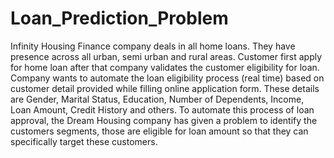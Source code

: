 # Loan_Prediction_Problem
Infinity Housing Finance company deals in all home loans. They have presence across all urban, semi urban and rural areas. Customer first apply for home loan after that company validates the customer eligibility for loan. Company wants to automate the loan eligibility process (real time) based on customer detail provided while filling online application form. These details are Gender, Marital Status, Education, Number of Dependents, Income, Loan Amount, Credit History and others. To automate this process of loan approval, the Dream Housing company has given a problem to identify the customers segments, those are eligible for loan amount so that they can specifically target these customers.
